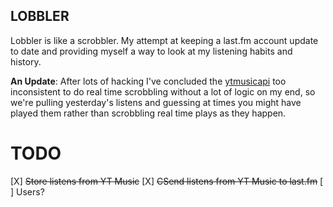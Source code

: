 ## LOBBLER

Lobbler is like a scrobbler. My attempt at keeping a last.fm account update to date and providing myself a way to look at my listening habits and history.

**An Update**: After lots of hacking I've concluded the [ytmusicapi](https://github.com/sigma67/ytmusicapi) too inconsistent to do real time scrobbling without a lot of logic on my end, so we're pulling yesterday's listens and guessing at times you might have played them rather than scrobbling real time plays as they happen.


# TODO

[X] ~~Store listens from YT Music~~
[X] ~~CSend listens from YT Music to last.fm~~
[ ] Users?
